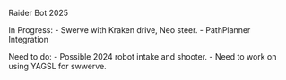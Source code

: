 Raider Bot 2025

In Progress:
    - Swerve with Kraken drive, Neo steer.
    - PathPlanner Integration

Need to do:
    - Possible 2024 robot intake and shooter.
    - Need to work on using YAGSL for swwerve.
    
